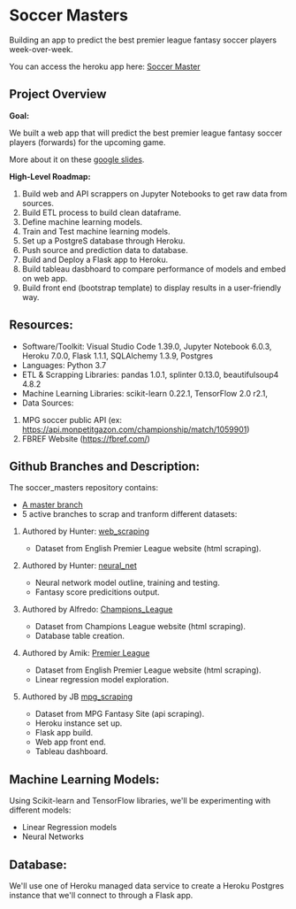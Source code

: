 # Soccer Masters
Building an app to predict the best premier league fantasy soccer players week-over-week.

You can access the heroku app here: [Soccer Master](https://soccer-masters.herokuapp.com/)

## Project Overview

**Goal:** 

We built a web app that will predict the best premier league fantasy soccer players (forwards) for the upcoming game.

More about it on these [google slides](https://docs.google.com/presentation/d/1YtSbjRKvxFkOw0FImH7IjGVvhv1ygMPneUkmmDmC6IA/edit?usp=sharing).

**High-Level Roadmap:**
1. Build web and API scrappers on Jupyter Notebooks to get raw data from sources.
2. Build ETL process to build clean dataframe.
3. Define machine learning models.
4. Train and Test machine learning models.
5. Set up a PostgreS database through Heroku.
6. Push source and prediction data to database.
7. Build and Deploy a Flask app to Heroku.
8. Build tableau dasbhoard to compare performance of models and embed on web app.
9. Build front end (bootstrap template) to display results in a user-friendly way.

## Resources:

- Software/Toolkit: Visual Studio Code 1.39.0, Jupyter Notebook 6.0.3, Heroku 7.0.0, Flask 1.1.1, SQLAlchemy 1.3.9, Postgres
- Languages: Python 3.7
- ETL & Scrapping Libraries: pandas 1.0.1, splinter 0.13.0, beautifulsoup4 4.8.2
- Machine Learning Libraries: scikit-learn 0.22.1, TensorFlow 2.0 r2.1,
- Data Sources:
1. MPG soccer public API (ex: https://api.monpetitgazon.com/championship/match/1059901)
2. FBREF Website (https://fbref.com/)

## Github Branches and Description:

The soccer_masters repository contains:
- [A master branch](https://github.com/jbtrahin/soccer_masters)
- 5 active branches to scrap and tranform different datasets:

1. Authored by Hunter: [web_scraping](https://github.com/jbtrahin/soccer_masters/tree/web_scraping)
    - Dataset from English Premier League website (html scraping).
  
2.  Authored by Hunter: [neural_net](https://github.com/jbtrahin/soccer_masters/tree/neural_net)
    - Neural network model outline, training and testing.
    - Fantasy score predicitions output.
    
3. Authored by Alfredo: [Champions_League](https://github.com/jbtrahin/soccer_masters/tree/Champions_League)
    - Dataset from Champions League website (html scraping).
    - Database table creation.
    
4. Authored by Amik: [Premier League](https://github.com/jbtrahin/soccer_masters/tree/premier_league)
    - Dataset from English Premier League website (html scraping).
    - Linear regression model exploration.
    
5. Authored by JB [mpg_scraping](https://github.com/jbtrahin/soccer_masters/tree/mpg_scraping)
    - Dataset from MPG Fantasy Site (api scraping).
    - Heroku instance set up.
    - Flask app build.
    - Web app front end.
    - Tableau dashboard.

## Machine Learning Models:

Using Scikit-learn and TensorFlow libraries, we'll be experimenting with different models:
- Linear Regression models
- Neural Networks

## Database:

We'll use one of Heroku managed data service to create a Heroku Postgres instance that we'll connect to through a Flask app.

